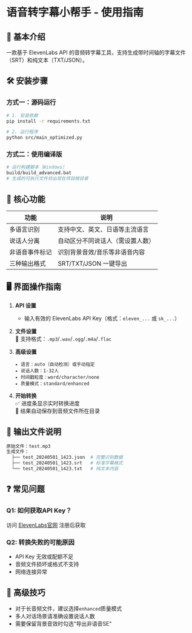 # 语音转字幕小帮手 - 使用指南

## 📌 基本介绍
一款基于 ElevenLabs API 的音频转字幕工具，支持生成带时间轴的字幕文件（SRT）和纯文本（TXT/JSON）。

## 🛠️ 安装步骤

### 方式一：源码运行
```bash
# 1. 安装依赖
pip install -r requirements.txt

# 2. 运行程序
python src/main_optimized.py
```

### 方式二：使用编译版
```bash
# 运行构建脚本（Windows）
build/build_advanced.bat
# 生成的可执行文件将出现在项目根目录
```

## 🎯 核心功能

| 功能           | 说明                             |
| -------------- | -------------------------------- |
| 多语言识别     | 支持中文、英文、日语等主流语言   |
| 说话人分离     | 自动区分不同说话人（需设置人数） |
| 非语音事件标记 | 识别背景音效/音乐等非语音内容    |
| 三种输出格式   | SRT/TXT/JSON 一键导出            |

## 🖥️ 界面操作指南
1. **API 设置**  
   - 输入有效的 ElevenLabs API Key（格式：`eleven_...` 或 `sk_...`）

2. **文件设置**  
   📂 支持格式：`.mp3`/`.wav`/`.ogg`/`.m4a`/`.flac`

3. **高级设置**  
   ```
   ▸ 语言：auto（自动检测）或手动指定  
   ▸ 说话人数：1-32人  
   ▸ 时间戳粒度：word/character/none  
   ▸ 质量模式：standard/enhanced  
   ```

4. **开始转换**  
   ✅ 进度条显示实时转换进度  
   💾 结果自动保存到音频文件所在目录

## 📂 输出文件说明
```bash
原始文件：test.mp3
生成文件：
  ├── test_20240501_1423.json  # 完整识别数据
  ├── test_20240501_1423.srt   # 标准字幕格式
  └── test_20240501_1423.txt   # 纯文本内容
```

## ❓ 常见问题
### Q1: 如何获取API Key？
访问 [ElevenLabs官网](https://elevenlabs.io/) 注册后获取

### Q2: 转换失败的可能原因
- API Key 无效或配额不足
- 音频文件损坏或格式不支持
- 网络连接异常

## 🚀 高级技巧
- 对于长音频文件，建议选择`enhanced`质量模式
- 多人对话场景请准确设置说话人数
- 需要保留背景音效时勾选"导出非语音SE"
